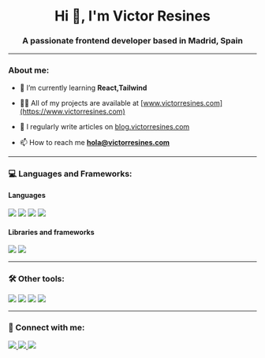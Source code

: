 <h1 align="center">Hi 👋, I'm Victor Resines</h1>
<h3 align="center">A passionate frontend developer based in Madrid, Spain</h3>
<!---
your comment goes here
and here
-->
<hr>

<h3 align="left">About me:</h3>

- 🌱 I’m currently learning **React,Tailwind**

- 👨‍💻 All of my projects are available at [www.victorresines.com](https://www.victorresines.com)

- 📝 I regularly write articles on [blog.victorresines.com](https://blog.victorresines.com)

- 📫 How to reach me **hola@victorresines.com**

<hr>

<h3 align="left">💻 Languages and Frameworks:</h3>
<p align="left"> 
  <h4>Languages</h4>
<p>
   <img src="https://img.shields.io/badge/HTML5-E34F26?style=for-the-badge&logo=html5&logoColor=white">
  <img src="https://img.shields.io/badge/CSS3-1572B6?style=for-the-badge&logo=css3&logoColor=white">
  <img src="https://img.shields.io/badge/JavaScript-F7DF1E?style=for-the-badge&logo=javascript&logoColor=black">
  <img src="https://img.shields.io/badge/TypeScript-007ACC?style=for-the-badge&logo=typescript&logoColor=white">

</p>
<h4>Libraries and frameworks</h4>
<p>

  <img src="https://img.shields.io/badge/React-20232A?style=for-the-badge&logo=react&logoColor=61DAFB">
  <img src="https://img.shields.io/badge/Tailwind_CSS-38B2AC?style=for-the-badge&logo=tailwind-css&logoColor=white">
</p>

<!---
<h3>
 ★  Back Badges
</h3> 
<p>
  <img src="https://img.shields.io/badge/Node.js-339933?style=for-the-badge&logo=nodedotjs&logoColor=white">
  <img src="https://img.shields.io/badge/Express.js-000000?style=for-the-badge&logo=express&logoColor=white">
  <img src="https://img.shields.io/badge/MongoDB-white?style=for-the-badge&logo=mongodb&logoColor=4EA94B">
</p>
  </p>
  -->
<hr>
  <h3 align="left">🛠 Other tools:</h3>
  <p align="left"> 
    <img src="https://img.shields.io/badge/Git-F05032?style=for-the-badge&logo=git&logoColor=white">
  <img src="https://img.shields.io/badge/GitHub-100000?style=for-the-badge&logo=github&logoColor=white">
  <img src="https://img.shields.io/badge/Figma-F24E1E?style=for-the-badge&logo=figma&logoColor=white">
  <img src="https://img.shields.io/badge/Notion-000000?style=for-the-badge&logo=notion&logoColor=white">
 </p>

<hr>
<h3 align="left">🔌 Connect with me:</h3>
<p align="left">
  <a href="https://www.linkedin.com/in/victorresines/">
    <img src="https://img.shields.io/badge/LinkedIn-0077B5?style=for-the-badge&logo=linkedin&logoColor=white">
  </a>
  <a href="https://twitter.com/VictorResines">
    <img src="https://img.shields.io/badge/Twitter-1DA1F2?style=for-the-badge&logo=twitter&logoColor=white">
  </a>
  <a href="https://hashnode.com/@VictorResines">
    <img src="https://img.shields.io/badge/Hashnode-2962FF?style=for-the-badge&logo=hashnode&logoColor=white">
  </a>
</p>

